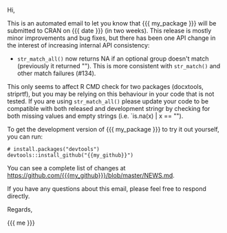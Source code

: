 Hi,

This is an automated email to let you know that {{{ my_package }}} will be submitted to CRAN on {{{ date }}} (in two weeks). This release is mostly minor improvements and bug fixes, but there has been one API change in the interest of increasing internal API consistency:

* `str_match_all()` now returns NA if an optional group doesn't match 
  (previously it returned ""). This is more consistent with `str_match()`
  and other match failures (#134).

This only seems to affect R CMD check for two packages (docxtools, striprtf), but you may be relying on this behaviour in your code that is not tested. If you are using `str_match_all()` please update your code to be compatible with both released and development stringr by checking for both missing values and empty strings (i.e. `is.na(x) | x == "").

To get the development version of {{{ my_package }}} to try it out yourself, you can run:

    # install.packages("devtools")
    devtools::install_github("{{my_github}}")
    
You can see a complete list of changes at <https://github.com/{{{my_github}}}/blob/master/NEWS.md>.

If you have any questions about this email, please feel free to respond directly.

Regards,

{{{ me }}}
